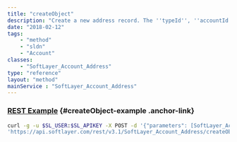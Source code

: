 ```yaml
---
title: "createObject"
description: "Create a new address record. The ''typeId'', ''accountId'', ''description'', ''address1'', ''city'', ''state'', ''country'', and ''postalCode'' properties in the templateObject parameter are required properties and may not be null or empty. Users will be restricted to creating addresses for their account. "
date: "2018-02-12"
tags:
    - "method"
    - "sldn"
    - "Account"
classes:
    - "SoftLayer_Account_Address"
type: "reference"
layout: "method"
mainService : "SoftLayer_Account_Address"
---
```


### [REST Example](#createObject-example) <a href="/article/rest/"><i class="fas fa-question"></i></a> {#createObject-example .anchor-link} 
```bash
curl -g -u $SL_USER:$SL_APIKEY -X POST -d '{"parameters": [SoftLayer_Account_Address]}' \
'https://api.softlayer.com/rest/v3.1/SoftLayer_Account_Address/createObject'
```
